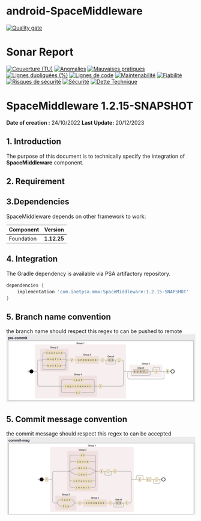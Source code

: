 # android-SpaceMiddleware

[![Quality gate](https://ciq-quality.mpsa.com/api/project_badges/quality_gate?project=com.inetpsa.sp4%3ASp400Projects_SpaceMiddleware_Android&token=sqb_770969cae70e87e9d192fdf74555b3d8a0929f41)](https://ciq-quality.mpsa.com/dashboard?id=com.inetpsa.sp4%3ASp400Projects_SpaceMiddleware_Android)

# Sonar Report

[![Couverture (TU)](https://ciq-quality.mpsa.com/api/project_badges/measure?project=com.inetpsa.sp4%3ASp400Projects_SpaceMiddleware_Android&metric=coverage&token=sqb_770969cae70e87e9d192fdf74555b3d8a0929f41)](https://ciq-quality.mpsa.com/dashboard?id=com.inetpsa.sp4%3ASp400Projects_SpaceMiddleware_Android) [![Anomalies](https://ciq-quality.mpsa.com/api/project_badges/measure?project=com.inetpsa.sp4%3ASp400Projects_SpaceMiddleware_Android&metric=bugs&token=sqb_770969cae70e87e9d192fdf74555b3d8a0929f41)](https://ciq-quality.mpsa.com/dashboard?id=com.inetpsa.sp4%3ASp400Projects_SpaceMiddleware_Android) [![Mauvaises pratiques](https://ciq-quality.mpsa.com/api/project_badges/measure?project=com.inetpsa.sp4%3ASp400Projects_SpaceMiddleware_Android&metric=code_smells&token=sqb_770969cae70e87e9d192fdf74555b3d8a0929f41)](https://ciq-quality.mpsa.com/dashboard?id=com.inetpsa.sp4%3ASp400Projects_SpaceMiddleware_Android) [![Lignes dupliquées (%)](https://ciq-quality.mpsa.com/api/project_badges/measure?project=com.inetpsa.sp4%3ASp400Projects_SpaceMiddleware_Android&metric=duplicated_lines_density&token=sqb_770969cae70e87e9d192fdf74555b3d8a0929f41)](https://ciq-quality.mpsa.com/dashboard?id=com.inetpsa.sp4%3ASp400Projects_SpaceMiddleware_Android) [![Lignes de code](https://ciq-quality.mpsa.com/api/project_badges/measure?project=com.inetpsa.sp4%3ASp400Projects_SpaceMiddleware_Android&metric=ncloc&token=sqb_770969cae70e87e9d192fdf74555b3d8a0929f41)](https://ciq-quality.mpsa.com/dashboard?id=com.inetpsa.sp4%3ASp400Projects_SpaceMiddleware_Android) [![Maintenabilité](https://ciq-quality.mpsa.com/api/project_badges/measure?project=com.inetpsa.sp4%3ASp400Projects_SpaceMiddleware_Android&metric=sqale_rating&token=sqb_770969cae70e87e9d192fdf74555b3d8a0929f41)](https://ciq-quality.mpsa.com/dashboard?id=com.inetpsa.sp4%3ASp400Projects_SpaceMiddleware_Android) [![Fiabilité](https://ciq-quality.mpsa.com/api/project_badges/measure?project=com.inetpsa.sp4%3ASp400Projects_SpaceMiddleware_Android&metric=reliability_rating&token=sqb_770969cae70e87e9d192fdf74555b3d8a0929f41)](https://ciq-quality.mpsa.com/dashboard?id=com.inetpsa.sp4%3ASp400Projects_SpaceMiddleware_Android) [![Risques de sécurité](https://ciq-quality.mpsa.com/api/project_badges/measure?project=com.inetpsa.sp4%3ASp400Projects_SpaceMiddleware_Android&metric=security_hotspots&token=sqb_770969cae70e87e9d192fdf74555b3d8a0929f41)](https://ciq-quality.mpsa.com/dashboard?id=com.inetpsa.sp4%3ASp400Projects_SpaceMiddleware_Android) [![Sécurité](https://ciq-quality.mpsa.com/api/project_badges/measure?project=com.inetpsa.sp4%3ASp400Projects_SpaceMiddleware_Android&metric=security_rating&token=sqb_770969cae70e87e9d192fdf74555b3d8a0929f41)](https://ciq-quality.mpsa.com/dashboard?id=com.inetpsa.sp4%3ASp400Projects_SpaceMiddleware_Android) [![Dette Technique](https://ciq-quality.mpsa.com/api/project_badges/measure?project=com.inetpsa.sp4%3ASp400Projects_SpaceMiddleware_Android&metric=sqale_index&token=sqb_770969cae70e87e9d192fdf74555b3d8a0929f41)](https://ciq-quality.mpsa.com/dashboard?id=com.inetpsa.sp4%3ASp400Projects_SpaceMiddleware_Android)

# SpaceMiddleware 1.2.15-SNAPSHOT

**Date of creation :** 24/10/2022  **Last Update:** 20/12/2023

## 1. Introduction

The purpose of this document is to technically specify the integration of **SpaceMiddleware**
component.

## 2. Requirement

## 3.Dependencies

SpaceMiddleware depends on other framework to work:

| Component  | Version     |
|------------|-------------|
| Foundation | **1.12.25** |

## 4. Integration

The Gradle dependency is available via PSA artifactory repository.

```groovy
dependencies {
    implementation 'com.inetpsa.mmx:SpaceMiddleware:1.2.15-SNAPSHOT'
}
```

## 5. Branch name convention

the branch name should respect this regex to can be pushed to remote
![branch_naming_convention](documentation/images/branch_naming_convention.png)

## 5. Commit message convention

the commit message should respect this regex to can be accepted
![commit_message_convention](documentation/images/commit_message_convention.png)
